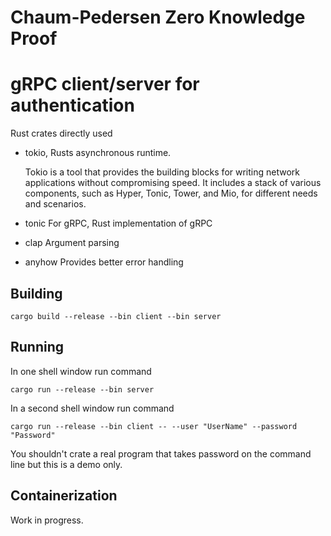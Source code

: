 # Chaum-Pedersen Zero Knowledge Proof
# gRPC client/server for authentication

Rust crates directly used

- tokio, Rusts asynchronous runtime.

  Tokio is a tool that provides the building blocks for writing network
  applications without compromising speed. It includes a stack of
  various components, such as Hyper, Tonic, Tower, and Mio, for
  different needs and scenarios.

- tonic   For gRPC, Rust implementation of gRPC
- clap    Argument parsing
- anyhow  Provides better error handling

## Building

```
cargo build --release --bin client --bin server
```

## Running

In one shell window run command
```
cargo run --release --bin server
```
In a second shell window run command
```
cargo run --release --bin client -- --user "UserName" --password "Password"
```
You shouldn't crate a real program that takes password on the command line but this is a demo only.

## Containerization

Work in progress.

